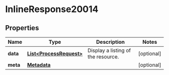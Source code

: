 
# InlineResponse20014

## Properties
Name | Type | Description | Notes
------------ | ------------- | ------------- | -------------
**data** | [**List&lt;ProcessRequest&gt;**](ProcessRequest.md) | Display a listing of the resource. |  [optional]
**meta** | [**Metadata**](.md) |  |  [optional]



